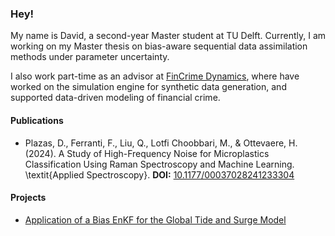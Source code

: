 ### Hey!

My name is David, a second-year Master student at TU Delft. Currently, I am working on
my Master thesis on bias-aware sequential data assimilation methods under parameter
uncertainty.

I also work part-time as an advisor at [FinCrime Dynamics](https://fincrimedynamics.com),
where have worked on the simulation engine for synthetic data generation, and supported
data-driven modeling of financial crime.

#### Publications

- Plazas, D., Ferranti, F., Liu, Q., Lotfi Choobbari, M., \& Ottevaere, H. (2024). A
  Study of High-Frequency Noise for Microplastics Classification Using Raman
  Spectroscopy and Machine Learning. \textit{Applied Spectroscopy}. **DOI:**
  [10.1177/00037028241233304](https://doi.org/10.1177/00037028241233304)

#### Projects

- [Application of a Bias EnKF for the Global Tide and Surge Model](https://github.com/Daples/internship-deltares)